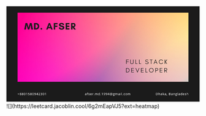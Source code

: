 ﻿<img src='/images/afser-tanveer-card.png'>
![](https://leetcard.jacoblin.cool/6g2mEapVJ5?ext=heatmap)

